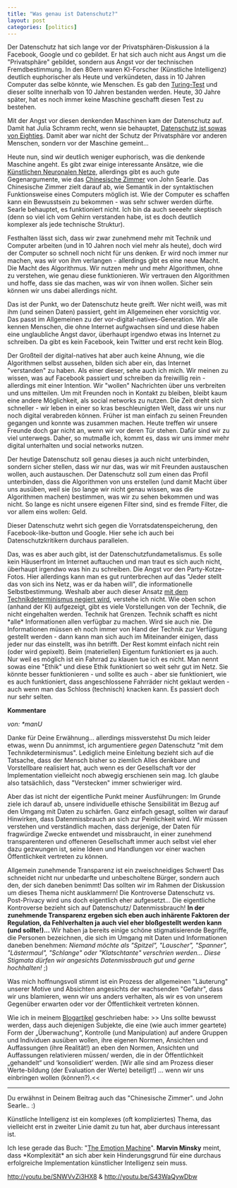 ```yaml
---
title: "Was genau ist Datenschutz?"
layout: post
categories: [politics]
---
```

Der Datenschutz hat sich lange vor der Privatsphären-Diskussion á la Facebook, Google und co gebildet. Er hat sich auch nicht aus Angst um die "Privatsphäre" gebildet, sondern aus Angst vor der technischen Fremdbestimmung. In den 80ern waren KI-Forscher (Künstliche Intelligenz) deutlich euphorischer als Heute und verkündeten, dass in 10 Jahren Computer das selbe könnte, wie Menschen. Es gab den <a href="http://de.wikipedia.org/wiki/Turing-Test">Turing-Test</a> und dieser sollte innerhalb von 10 Jahren bestanden werden. Heute, 30 Jahre später, hat es noch immer keine Maschine geschafft diesen Test zu bestehen.

Mit der Angst vor diesen denkenden Maschinen kam der Datenschutz auf. Damit hat Julia Schramm recht, wenn sie behauptet, <a href="http://www.spiegel.de/netzwelt/netzpolitik/0,1518,749831,00.html">Datenschutz ist sowas von Eighties</a>. Damit aber war nicht der Schutz der Privatsphäre vor anderen Menschen, sondern vor der Maschine gemeint...

Heute nun, sind wir deutlich weniger euphorisch, was die denkende Maschine angeht. Es gibt zwar einige interessante Ansätze, wie die <a href="http://de.wikipedia.org/wiki/K%C3%BCnstliches_neuronales_Netz">Künstlichen Neuronalen Netze</a>, allerdings gibt es auch gute Gegenargumente, wie das <a href="http://de.wikipedia.org/wiki/Chinesisches_Zimmer">Chinesische Zimmer</a> von John Searle. Das Chinesische Zimmer zielt darauf ab, wie Semantik in der syntaktischen Funktionsweise eines Computers möglich ist. Wie der Computer es schaffen kann ein Bewusstsein zu bekommen - was sehr schwer werden dürfte. Searle behauptet, es funktioniert nicht. Ich bin da auch seeeehr skeptisch (denn so viel ich vom Gehirn verstanden habe, ist es doch deutlich komplexer als jede technische Struktur).

Festhalten lässt sich, dass wir zwar zunehmend mehr mit Technik und Computer arbeiten (und in 10 Jahren noch viel mehr als heute), doch wird der Computer so schnell noch nicht für uns denken. Er wird noch immer nur machen, was wir von ihm verlangen - allerdings gibt es eine neue Macht. Die Macht des Algorithmus. Wir nutzen mehr und mehr Algorithmen, ohne zu verstehen, wie genau diese funktionieren. Wir vertrauen den Algorithmen und hoffe, dass sie das machen, was wir von ihnen wollen. Sicher sein können wir uns dabei allerdings nicht.

Das ist der Punkt, wo der Datenschutz heute greift. Wer nicht weiß, was mit ihm (und seinen Daten) passiert, geht im Allgemeinen eher vorsichtig vor. Das passt im Allgemeinen zu der vor-digital-natives-Generation. Wir alle kennen Menschen, die ohne Internet aufgwachsen sind und diese haben eine unglaubliche Angst davor, überhaupt irgendwo etwas ins Internet zu schreiben. Da gibt es kein Facebook, kein Twitter und erst recht kein Blog.

Der Großteil der digital-natives hat aber auch keine Ahnung, wie die Algorithmen selbst aussehen, bilden sich aber ein, das Internet "verstanden" zu haben. Als einer dieser, sehe auch ich mich. Wir meinen zu wissen, was auf Facebook passiert und schreiben da freiwillig rein - allerdings mit einer Intention. Wir "wollen" Nachrichten über uns verbreiten und uns mitteilen. Um mit Freunden noch in Kontakt zu bleiben, bleibt kaum eine andere Möglichkeit, als social networks zu nutzen. Die Zeit dreht sich schneller - wir leben in einer so kras beschleunigten Welt, dass wir uns nur noch digital verabreden können. Früher ist man einfach zu seinen Freunden gegangen und konnte was zusammen machen. Heute treffen wir unsere Freunde doch gar nicht an, wenn wir vor deren Tür stehen. Dafür sind wir zu viel unterwegs. Daher, so mutmaße ich, kommt es, dass wir uns immer mehr digital unterhalten und social networks nutzen.

Der heutige Datenschutz soll genau dieses ja auch nicht unterbinden, sondern sicher stellen, dass wir nur das, was wir mit Freunden austauschen wollen, auch austauschen. Der Datenschutz soll zum einen das Profil unterbinden, dass die Algorithmen von uns erstellen (und damit Macht über uns ausüben, weil sie (so lange wir nicht genau wissen, was die Algorithmen machen) bestimmen, was wir zu sehen bekommen und was nicht. So lange es nicht unsere eigenen Filter sind, sind es fremde Filter, die vor allem eins wollen: Geld.

Dieser Datenschutz wehrt sich gegen die Vorratsdatenspeicherung, den Facebook-like-button und Google. Hier sehe ich auch bei Datenschutzkritikern durchaus parallelen.

Das, was es aber auch gibt, ist der Datenschutzfundametalismus. Es solle kein Häuserfront im Internet auftauchen und man traut es sich auch nicht, überhaupt irgendwo was hin zu schreiben. Die Angst vor den Party-Kotze-Fotos. Hier allerdings kann man es gut runterbrechen auf das "Jeder stellt das von sich ins Netz, was er da haben will", die informationelle Selbstbestimmung.
Weshalb aber auch dieser Ansatz <a href="http://deliberationfront.wordpress.com/2011/05/18/technik-frisst-privatsphare-zweithirn-fur-spackos/">mit dem Technikdeterminismus negiert wird</a>, verstehe ich nicht. Wie oben schon (anhand der KI) aufgezeigt, gibt es viele Vorstellungen von der Technik, die nicht eingehalten werden. Technik hat Grenzen. Technik schafft es nicht \*alle\* Informationen allen verfügbar zu machen. Wird sie auch nie. Die Informationen müssen eh noch immer von Hand der Technik zur Verfügung gestellt werden - dann kann man sich auch im Miteinander einigen, dass jeder nur das einstellt, was ihn betrifft. Der Rest kommt einfach nicht rein (oder wird gepixelt). Beim (materiellen) Eigentum funktioniert es ja auch. Nur weil es möglich ist ein Fahrrad zu klauen tue ich es nicht. Man nennt sowas eine "Ethik" und diese Ethik funktioniert so weit sehr gut im Netz. Sie könnte besser funktionieren - und sollte es auch - aber sie funktioniert, wie es auch funktioniert, dass angeschlossene Fahrräder nicht geklaut werden - auch wenn man das Schloss (technisch) knacken kann. Es passiert doch nur sehr selten.
		

__Kommentare__
			
_von: \*manU_
			
Danke für Deine Erwähnung... allerdings missverstehst Du mich leider etwas, wenn Du annimmst, ich argumentiere _gegen_ Datenschutz "mit dem Technikdeterminismus". Lediglich meine Einleitung bezieht sich auf die Tatsache, dass der Mensch bisher so ziemlich Alles denkbare und Vorstellbare realisiert hat, auch wenn es der Gesellschaft vor der Implementation vielleicht noch abwegig erschienen sein mag. 
Ich glaube also tatsächlich, dass "Verstecken" immer schwieriger wird. 

Aber das ist nicht der eigentliche Punkt meiner Ausführungen:
Im Grunde ziele ich darauf ab, unsere individuelle ethische Sensibilität im Bezug auf den Umgang mit Daten zu schärfen. Ganz einfach gesagt, sollten wir darauf Hinwirken, dass Datenmissbrauch an sich zur Peinlichkeit wird. Wir müssen verstehen und verständlich machen, dass derjenige, der Daten für fragwürdige Zwecke entwendet und missbraucht, in einer zunehmend transparenteren und offeneren Gesellschaft  immer auch selbst viel eher dazu gezwungen ist, seine Ideen und Handlungen vor einer wachen Öffentlichkeit vertreten zu können. 

Allgemein zunehmende Transparenz ist ein zweischneidiges Schwert! 
Das schneidet nicht nur unbedarfte und unbescholtene Bürger, sondern auch den, der sich daneben benimmt! Das sollten wir im Rahmen der Diskussion um dieses Thema nicht ausklammern! Die Kontroverse Datenschutz vs. Post-Privacy wird uns doch eigentlich eher aufgesetzt... Die eigentliche Kontroverse bezieht sich auf Datenschutz/ Datenmissbrauch!
<strong>In der zunehmende Transparenz ergeben sich eben auch inhärente Faktoren der Regulation, da Fehlverhalten ja auch viel eher bloßgestellt werden kann (und sollte!)... </strong> 
Wir haben ja bereits einige schöne stigmatisierende Begriffe, die Personen bezeichnen, die sich im Umgang mit Daten und Informationen daneben benehmen: <i>Niemand möchte als "Spitzel", "Lauscher", "Spanner", "Lästermaul", "Schlange" oder "Klatschtante" verschrien werden... Diese Stigmata dürfen wir angesichts Datenmissbrauch gut und gerne hochhalten!</i> ;)

Was mich hoffnungsvoll stimmt ist ein Prozess der allgemeinen "Läuterung" unserer Motive und Absichten angesichts der wachsenden "Gefahr", dass wir uns blamieren, wenn wir uns anders verhalten, als wir es von unserem Gegenüber erwarten oder vor der Öffentlichkeit vertreten können. 

Wie ich in meinem <a href="http://deliberationfront.wordpress.com/2011/05/18/technik-frisst-privatsphare-zweithirn-fur-spackos/" rel="nofollow">Blogartikel</a> geschrieben habe:
&gt;&gt; Uns sollte bewusst werden, dass auch diejenigen Subjekte, die eine (wie auch immer geartete) Form der „Überwachung“, Kontrolle (und Manipulation) auf andere Gruppen und Individuen ausüben wollen, ihre eigenen Normen, Ansichten und Auffassungen (ihre Realität!) an eben den Normen, Ansichten und Auffassungen relativieren müssen/ werden, die in der Öffentlichkeit „gehandelt“ und ‘konsolidiert’ werden. \[Wir alle sind am Prozess dieser Werte-bildung (der Evaluation der Werte) beteiligt!\] … wenn wir uns einbringen wollen (können?).&lt;&lt;

_____________________________________________________________________
Du erwähnst in Deinem Beitrag auch das &quot;Chinesische Zimmer&quot;. und John Searle.. :)

Künstliche Intelligenz ist ein komplexes (oft kompliziertes) Thema, das vielleicht erst in zweiter Linie damit zu tun hat, aber durchaus interessant ist. 

Ich lese gerade das Buch: &quot;<a href="http://books.google.com/books/about/The_Emotion_Machine.html?id=OqbMnWDKIJ4C" rel="nofollow">The Emotion Machine</a>".
<strong>Marvin Minsky</strong> meint, dass \*Komplexität\* an sich aber kein Hinderungsgrund für eine durchaus erfolgreiche Implementation künstlicher Intelligenz sein muss. 

http://youtu.be/SNWVvZi3HX8
&amp; 
http://youtu.be/S43WaQywDbw


